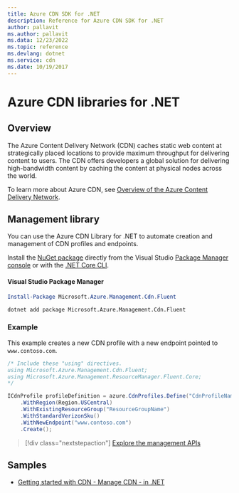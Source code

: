 ```yaml
---
title: Azure CDN SDK for .NET
description: Reference for Azure CDN SDK for .NET
author: pallavit
ms.author: pallavit
ms.data: 12/23/2022
ms.topic: reference
ms.devlang: dotnet
ms.service: cdn
ms.date: 10/19/2017
---
```

# Azure CDN libraries for .NET

## Overview

The Azure Content Delivery Network (CDN) caches static web content at strategically placed locations to provide maximum throughput for delivering content to users. The CDN offers developers a global solution for delivering high-bandwidth content by caching the content at physical nodes across the world.

To learn more about Azure CDN, see [Overview of the Azure Content Delivery Network](https://docs.microsoft.com/azure/cdn/cdn-overview).


## Management library

You can use the Azure CDN Library for .NET to automate creation and management of CDN profiles and endpoints. 

Install the [NuGet package](https://www.nuget.org/packages/Microsoft.Azure.Management.Cdn.Fluent) directly from the Visual Studio [Package Manager console][PackageManager] or with the [.NET Core CLI][DotNetCLI].

#### Visual Studio Package Manager

```powershell
Install-Package Microsoft.Azure.Management.Cdn.Fluent
```

```dotnetcli
dotnet add package Microsoft.Azure.Management.Cdn.Fluent
```

### Example

This example creates a new CDN profile with a new endpoint pointed to `www.contoso.com`.

```csharp
/* Include these "using" directives.
using Microsoft.Azure.Management.Cdn.Fluent;
using Microsoft.Azure.Management.ResourceManager.Fluent.Core;
*/

ICdnProfile profileDefinition = azure.CdnProfiles.Define("CdnProfileName")
    .WithRegion(Region.USCentral)
    .WithExistingResourceGroup("ResourceGroupName")
    .WithStandardVerizonSku()
    .WithNewEndpoint("www.contoso.com")
    .Create();

```

> [!div class="nextstepaction"]
> [Explore the management APIs](/dotnet/api/overview/azure/cdn/management)


## Samples

* [Getting started with CDN - Manage CDN - in .NET](https://github.com/Azure-Samples/cdn-dotnet-manage-cdn)

[PackageManager]: https://docs.microsoft.com/nuget/tools/package-manager-console
[DotNetCLI]: https://docs.microsoft.com/dotnet/core/tools/dotnet-add-package